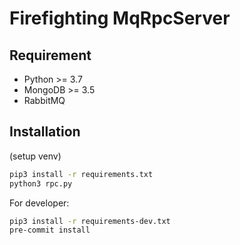 # Firefighting MqRpcServer

## Requirement

- Python >= 3.7
- MongoDB >= 3.5
- RabbitMQ

## Installation

(setup venv)

```bash
pip3 install -r requirements.txt
python3 rpc.py
```

For developer:

```bash
pip3 install -r requirements-dev.txt
pre-commit install
```
